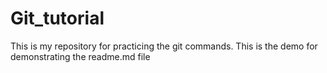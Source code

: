 # Git_tutorial
This is my repository for practicing the git commands.
This is the demo for demonstrating the readme.md file
